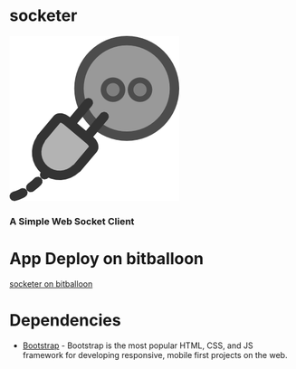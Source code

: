 # socketer

![Alt text](socketer.log.png)
### A Simple Web Socket Client ###

# App Deploy on bitballoon
[socketer on bitballoon](http://socketer.bitballoon.com/)

# Dependencies
* [Bootstrap](http://getbootstrap.com/) - Bootstrap is the most popular HTML, CSS, and JS framework for developing responsive, mobile first projects on the web.

